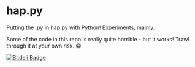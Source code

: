 hap.py
======

Putting the .py in hap.py with Python! Experiments, mainly.

Some of the code in this repo is really quite horrible - but it works! Trawl through it at your own risk. :grin:

[![Bitdeli Badge](https://d2weczhvl823v0.cloudfront.net/achalv/hap.py/trend.png)](https://bitdeli.com/free "Bitdeli Badge")

